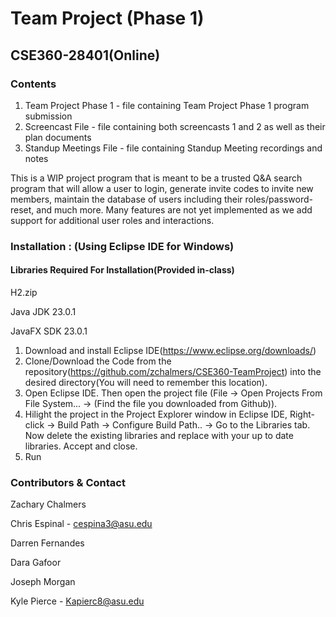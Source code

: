 # Team Project (Phase 1)
## CSE360-28401(Online)

### Contents

1. Team Project Phase 1 - file containing Team Project Phase 1 program submission
3. Screencast File - file containing both screencasts 1 and 2 as well as their plan documents
5. Standup Meetings File - file containing Standup Meeting recordings and notes


This is a WIP project program that is meant to be a trusted Q&A search program that will allow a user to login, generate invite codes to invite new members, maintain the database of users including their roles/password-reset, and much more. Many features are not yet implemented as we add support for additional user roles and interactions. 


### Installation : (Using Eclipse IDE for Windows)
#### Libraries Required For Installation(Provided in-class)

H2.zip

Java JDK 23.0.1

JavaFX SDK 23.0.1


1. Download and install Eclipse IDE(https://www.eclipse.org/downloads/)
2. Clone/Download the Code from the repository(https://github.com/zchalmers/CSE360-TeamProject) into the desired directory(You will need to remember this location).
3. Open Eclipse IDE. Then open the project file (File -> Open Projects From File System... -> (Find the file you downloaded from Github)).
4. Hilight the project in the Project Explorer window in Eclipse IDE, Right-click -> Build Path -> Configure Build Path.. -> Go to the Libraries tab. Now delete the existing libraries and replace with your up to date libraries. Accept and close.
5. Run


### Contributors & Contact

Zachary Chalmers

Chris Espinal  - cespina3@asu.edu

Darren Fernandes

Dara Gafoor

Joseph Morgan

Kyle Pierce - Kapierc8@asu.edu

